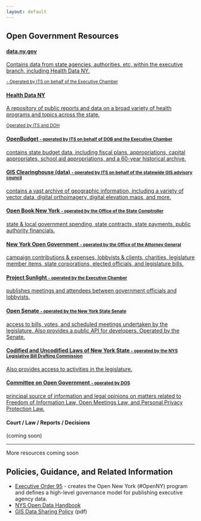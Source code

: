 ```yaml
---
layout: default
---
```



## Open Government Resources

<div class="list-group">
  <a class="list-group-item" href="https://data.ny.gov">
    <h4>data.ny.gov</h4>
    <p>Contains data from state agencies, authorities, etc, within the executive branch, including Health Data NY.</p>
    <small>- Operated by ITS on behalf of the Executive Chamber</small>
  </a>
  <a class="list-group-item" href="https://health.data.ny.gov">
    <h4>Health Data NY</h4>
    <p>A repository of public reports and data on a broad variety of health programs and topics across the state.</p>
    <small>Operated by ITS and DOH</small>
  </a>
  <a class="list-group-item" href="http://openbudget.ny.gov">
    <h4>OpenBudget <small>- operated by ITS on behalf of DOB and the Executive Chamber</small></h4>
    <p>contains state budget data, including fiscal plans, appropriations, capital appropriates, school aid appropriations, and a 60-year historical archive.</p>
  </a>
  <a class="list-group-item" href="http://gis.ny.gov/gisdata/">
    <h4>GIS Clearinghouse (data) <small>- operated by ITS on behalf of the statewide GIS advisory council</small></h4>
    <p>contains a vast archive of geographic information, including a variety of vector data, digital orthoimagery, digital elevation maps, and more. </p>
  </a>
  <a class="list-group-item" href="http://www.openbooknewyork.com/">
    <h4>Open Book New York <small>- operated by the Office of the State Comptroller</small></h4>
    <p>state & local government spending, state contracts, state payments, public authority financials.</p>
  </a>
  <a class="list-group-item" href="http://www.nyopengovernment.com/NYOG/">
    <h4>New York Open Government <small>- operated by the Office of the Attorney General</small></h4>
    <p>campaign contributions & expenses, lobbyists & clients, charities, legislature member items, state corporations, elected officials, and legislature bills.</p>
  </a>
  <a class="list-group-item" href="http://www.projectsunlight.ny.gov/">
    <h4>Project Sunlight <small>- operated by the Executive Chamber</small></h4>
    <p>publishes meetings and attendees between government officials and lobbyists.</p>
  </a>
  <a class="list-group-item" href="http://www.nysenate.gov/open">
    <h4>Open Senate <small>- operated by the New York State Senate</small></h4>
    <p>access to bills, votes, and scheduled meetings undertaken by the legislature. Also provides a public API for developers. Operated by the Senate.</p>
  </a>
  <a class="list-group-item" href="http://public.leginfo.state.ny.us/lawssrch.cgi?NVLWO:">
    <h4>Codified and Uncodified Laws of New York State <small>- operated by the NYS Legislative Bill Drafting Commission</small></h4>
    <p>Also provides access to activities in the legislature.</p>
  </a>
  <a class="list-group-item" href="http://www.dos.ny.gov/coog/">
    <h4>Committee on Open Government <small>- operated by DOS</small></h4>
    <p>principal source of information and legal opinions on matters related to Freedom of Information Law, Open Meetings Law, and Personal Privacy Protection Law.</p>
  </a>
  <span class="list-group-item">
    <h4>Court / Law / Reports / Decisions</h4>
    <p>(coming soon)</p>
  </span>
  <hr />
  <span class="list-group-item">
    <p>More resources coming soon</p>
  </span>
</div>

## Policies, Guidance, and Related Information
* [Executive Order 95](http://www.governor.ny.gov/news/no-95-using-technology-promote-transparency-improve-government-performance-and-enhance-citizen) - creates the Open New York (#OpenNY) program and defines a high-level governance model for publishing executive agency data.
* [NYS Open Data Handbook](http://nys-its.github.io/open-data-handbook/)
* [GIS Data Sharing Policy](https://www.its.ny.gov/policy/NYS-P10-003.pdf) (pdf)
